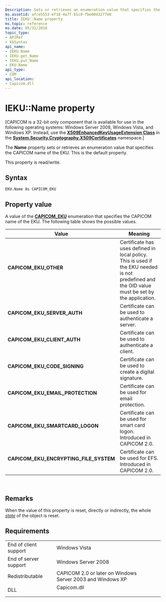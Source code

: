 ```yaml
---
Description: Sets or retrieves an enumeration value that specifies the CAPICOM name of the EKU. This is the default property.
ms.assetid: afce5553-ef18-4a7f-b1c8-fbe00d3277e0
title: IEKU::Name property
ms.topic: reference
ms.date: 05/31/2018
topic_type:
- APIRef
- kbSyntax
api_name:
- IEKU.Name
- IEKU.get_Name
- IEKU.put_Name
- EKU.Name
api_type:
- COM
api_location:
- Capicom.dll
---
```


# IEKU::Name property

\[CAPICOM is a 32-bit only component that is available for use in the following operating systems: Windows Server 2008, Windows Vista, and Windows XP. Instead, use the [**X509EnhancedKeyUsageExtension Class**](/dotnet/api/system.security.cryptography.x509certificates.x509enhancedkeyusageextension?view=netcore-3.1) in the [**System.Security.Cryptography.X509Certificates**](/dotnet/api/system.security.cryptography.x509certificates.publickey.-ctor?view=netcore-3.1) namespace.\]

The **Name** property sets or retrieves an enumeration value that specifies the CAPICOM name of the EKU. This is the default property.

This property is read/write.

## Syntax


```VB
EKU.Name As CAPICOM_EKU
```



## Property value

A value of the [**CAPICOM\_EKU**](capicom-eku.md) enumeration that specifies the CAPICOM name of the EKU. The following table shows the possible values.



| Value                                                                                                                                                                                                                           | Meaning                                                                                                                                                     |
|---------------------------------------------------------------------------------------------------------------------------------------------------------------------------------------------------------------------------------|-------------------------------------------------------------------------------------------------------------------------------------------------------------|
| <span id="CAPICOM_EKU_OTHER"></span><span id="capicom_eku_other"></span><dl> <dt>**CAPICOM\_EKU\_OTHER**</dt> </dl>                                                      | Certificate has uses defined in local policy. This is used if the EKU needed is not predefined and the OID value must be set by the application.<br/> |
| <span id="CAPICOM_EKU_SERVER_AUTH"></span><span id="capicom_eku_server_auth"></span><dl> <dt>**CAPICOM\_EKU\_SERVER\_AUTH**</dt> </dl>                                   | Certificate can be used to authenticate a server.<br/>                                                                                                |
| <span id="CAPICOM_EKU_CLIENT_AUTH"></span><span id="capicom_eku_client_auth"></span><dl> <dt>**CAPICOM\_EKU\_CLIENT\_AUTH**</dt> </dl>                                   | Certificate can be used to authenticate a client.<br/>                                                                                                |
| <span id="CAPICOM_EKU_CODE_SIGNING"></span><span id="capicom_eku_code_signing"></span><dl> <dt>**CAPICOM\_EKU\_CODE\_SIGNING**</dt> </dl>                                | Certificate can be used to create a digital signature.<br/>                                                                                           |
| <span id="CAPICOM_EKU_EMAIL_PROTECTION"></span><span id="capicom_eku_email_protection"></span><dl> <dt>**CAPICOM\_EKU\_EMAIL\_PROTECTION**</dt> </dl>                    | Certificate can be used for email protection.<br/>                                                                                                    |
| <span id="CAPICOM_EKU_SMARTCARD_LOGON"></span><span id="capicom_eku_smartcard_logon"></span><dl> <dt>**CAPICOM\_EKU\_SMARTCARD\_LOGON**</dt> </dl>                       | Certificate can be used for smart card logon. Introduced in CAPICOM 2.0.<br/>                                                                         |
| <span id="CAPICOM_EKU_ENCRYPTING_FILE_SYSTEM"></span><span id="capicom_eku_encrypting_file_system"></span><dl> <dt>**CAPICOM\_EKU\_ENCRYPTING\_FILE\_SYSTEM**</dt> </dl> | Certificate can be used for EFS. Introduced in CAPICOM 2.0.<br/>                                                                                      |



 

## Remarks

When the value of this property is reset, directly or indirectly, the whole [*state*](../secgloss/s-gly.md) of the object is reset.

## Requirements



|                                  |                                                                                        |
|----------------------------------|----------------------------------------------------------------------------------------|
| End of client support<br/> | Windows Vista<br/>                                                               |
| End of server support<br/> | Windows Server 2008<br/>                                                         |
| Redistributable<br/>       | CAPICOM 2.0 or later on Windows Server 2003 and Windows XP<br/>                  |
| DLL<br/>                   | <dl> <dt>Capicom.dll</dt> </dl> |



 

 